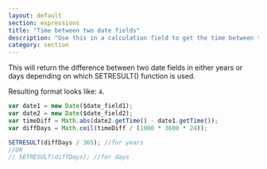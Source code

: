 ```yaml
---
layout: default
section: expressions
title: "Time between two date fields"
description: "Use this in a calculation field to get the time between two date fields."
category: section
---
```


This will return the difference between two date fields in either years or days depending on which SETRESULT() function is used.

Resulting format looks like: `4`.

```js
var date1 = new Date($date_field1);
var date2 = new Date($date_field2);
var timeDiff = Math.abs(date2.getTime() - date1.getTime());
var diffDays = Math.ceil(timeDiff / (1000 * 3600 * 24));

SETRESULT(diffDays / 365); //for years
//OR
// SETRESULT(diffDays); //for days
```
